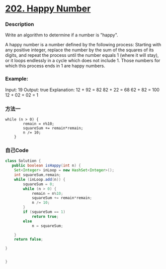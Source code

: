 # [202. Happy Number](https://leetcode.com/problems/happy-number/description/)


### Description

Write an algorithm to determine if a number is "happy".

A happy number is a number defined by the following process: Starting with any positive integer, replace the number by the sum of the squares of its digits, and repeat the process until the number equals 1 (where it will stay), or it loops endlessly in a cycle which does not include 1. Those numbers for which this process ends in 1 are happy numbers.
### Example:
 

Input: 19
Output: true
Explanation: 
12 + 92 = 82
82 + 22 = 68
62 + 82 = 100
12 + 02 + 02 = 1

### 方法一

	while (n > 0) {
		    remain = n%10;
			squareSum += remain*remain;
			n /= 10;
		}
### 自己Code

```java
class Solution {
   public boolean isHappy(int n) {
    Set<Integer> inLoop = new HashSet<Integer>();
    int squareSum,remain;
	while (inLoop.add(n)) {
		squareSum = 0;
		while (n > 0) {
		    remain = n%10;
			squareSum += remain*remain;
			n /= 10;
		}
		if (squareSum == 1)
			return true;
		else
			n = squareSum;

	}
	return false;

} 


}


```
